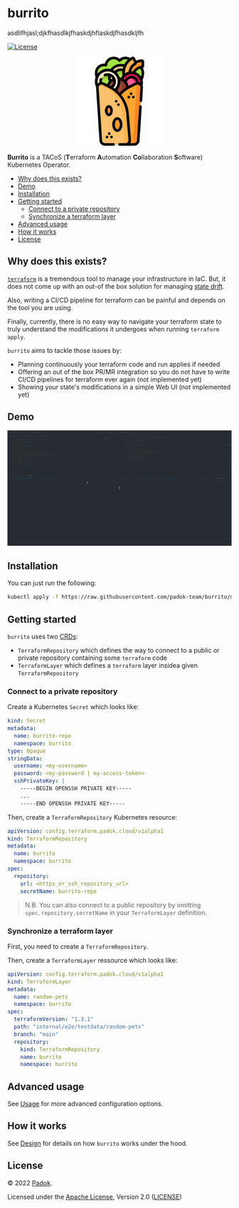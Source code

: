 # burrito <!-- omit in toc -->

asdlifhjasl;djkfhasdlkjfhaskdjhflaskdjfhasdkljfh

[![License](https://img.shields.io/badge/License-Apache_2.0-blue.svg)](https://opensource.org/licenses/Apache-2.0)

<p align="center"><img src="./docs/assets/icon/burrito.png" width="200px" /></p>

**Burrito** is a TACoS (**T**erraform **A**utomation **Co**llaboration **S**oftware) Kubernetes Operator.

- [Why does this exists?](#why-does-this-exists)
- [Demo](#demo)
- [Installation](#installation)
- [Getting started](#getting-started)
  - [Connect to a private repository](#connect-to-a-private-repository)
  - [Synchronize a terraform layer](#synchronize-a-terraform-layer)
- [Advanced usage](#advanced-usage)
- [How it works](#how-it-works)
- [License](#license)

## Why does this exists?

[`terraform`](https://www.terraform.io/) is a tremendous tool to manage your infrastructure in IaC.
But, it does not come up with an out-of the box solution for managing [state drift](https://developer.hashicorp.com/terraform/tutorials/state/resource-drift).

Also, writing a CI/CD pipeline for terraform can be painful and depends on the tool you are using.

Finally, currently, there is no easy way to navigate your terraform state to truly understand the modifications it undergoes when running `terraform apply`.

`burrito` aims to tackle those issues by:

- Planning continuously your terraform code and run applies if needed
- Offering an out of the box PR/MR integration so you do not have to write CI/CD pipelines for terraform ever again (not implemented yet)
- Showing your state's modifications in a simple Web UI (not implemented yet)

## Demo 

![demo](./docs/assets/demo/demo.gif)

## Installation

You can just run the following:

```bash
kubectl apply -f https://raw.githubusercontent.com/padok-team/burrito/main/manifests/install.yaml
```

## Getting started

`burrito` uses two [CRDs](https://kubernetes.io/docs/concepts/extend-kubernetes/api-extension/custom-resources/):
- `TerraformRepository` which defines the way to connect to a public or private repository containing some `terraform` code
- `TerraformLayer` which defines a `terraform` layer insidea given `TerraformRepository`

### Connect to a private repository

Create a Kubernetes `Secret` which looks like:

```yaml
kind: Secret
metadata:
  name: burrito-repo
  namespace: burrito
type: Opaque
stringData:
  username: <my-username>
  password: <my-password | my-access-token>
  sshPrivateKey: |
    -----BEGIN OPENSSH PRIVATE KEY-----
    ...
    -----END OPENSSH PRIVATE KEY-----
```

Then, create a `TerraformRepository` Kubernetes resource:

```yaml
apiVersion: config.terraform.padok.cloud/v1alpha1
kind: TerraformRepository
metadata:
  name: burrito
  namespace: burrito
spec:
  repository:
    url: <https_or_ssh_repository_url>
    secretName: burrito-repo
```

> N.B. You can also connect to a public repository by omitting `spec.repository.secretName` in your `TerraformLayer` definition.

### Synchronize a terraform layer

First, you need to create a `TerraformRepository`.

Then, create a `TerraformLayer` ressource which looks like:

```yaml
apiVersion: config.terraform.padok.cloud/v1alpha1
kind: TerraformLayer
metadata:
  name: random-pets
  namespace: burrito
spec:
  terraformVersion: "1.3.1"
  path: "internal/e2e/testdata/random-pets"
  branch: "main"
  repository:
    kind: TerraformRepository
    name: burrito
    namespace: burrito
```

## Advanced usage

See [Usage](docs/contents/usage) for more advanced configuration options.

## How it works

See [Design](docs/contents/design) for details on how `burrito` works under the hood.

## License

© 2022 [Padok](https://www.padok.fr/).

Licensed under the [Apache License](https://www.apache.org/licenses/LICENSE-2.0), Version 2.0 ([LICENSE](./LICENSE))
